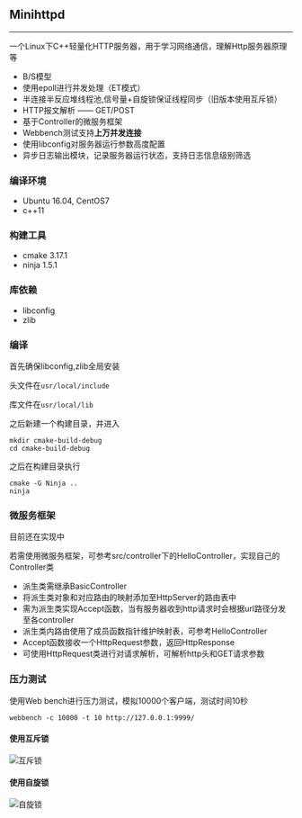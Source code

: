 ## Minihttpd
---
一个Linux下C++轻量化HTTP服务器，用于学习网络通信，理解Http服务器原理等

- B/S模型
- 使用epoll进行并发处理（ET模式）
- 半连接半反应堆线程池,信号量+自旋锁保证线程同步（旧版本使用互斥锁）
- HTTP报文解析 —— GET/POST
- 基于Controller的微服务框架
- Webbench测试支持**上万并发连接**
- 使用libconfig对服务器运行参数高度配置
- 异步日志输出模块，记录服务器运行状态，支持日志信息级别筛选

### 编译环境
- Ubuntu 16.04, CentOS7
- c++11

### 构建工具
- cmake 3.17.1
- ninja 1.5.1

### 库依赖
- libconfig
- zlib

### 编译
首先确保libconfig,zlib全局安装

头文件在`usr/local/include`

库文件在`usr/local/lib`

之后新建一个构建目录，并进入
```
mkdir cmake-build-debug
cd cmake-build-debug
```
之后在构建目录执行

```
cmake -G Ninja ..
ninja
```

### 微服务框架
目前还在实现中

若需使用微服务框架，可参考src/controller下的HelloController，实现自己的Controller类
- 派生类需继承BasicController
- 将派生类对象和对应路由的映射添加至HttpServer的路由表中
- 需为派生类实现Accept函数，当有服务器收到http请求时会根据url路径分发至各controller
- 派生类内路由使用了成员函数指针维护映射表，可参考HelloController
- Accept函数接收一个HttpRequest参数，返回HttpResponse
- 可使用HttpRequest类进行对请求解析，可解析http头和GET请求参数

### 压力测试
使用Web bench进行压力测试，模拟10000个客户端，测试时间10秒

`webbench -c 10000 -t 10 http://127.0.0.1:9999/`

#### 使用互斥锁
![互斥锁](https://s1.ax1x.com/2020/07/11/U1AiTg.png)

#### 使用自旋锁
![自旋锁](https://s1.ax1x.com/2020/07/11/U1AP0S.png)